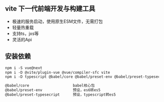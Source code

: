 
## vite 下一代前端开发与构建工具
- 极速的服务启动，使用原生ESM文件，无需打包
- 轻量热重载
- 支持ts，jxs等
- 灵活的Api


## 安装依赖
```md
npm i -S vue@next
npm i -D @vite/plugin-vue @vue/compiler-sfc vite
npm i -D typescript @babel/core @babel/preset-env @babel/preset-typesecript
```

```md
@babel/core                    babel核心包
@babel/preset-env              预设，es6转es5
@babel/preset-typesecript      预设，typescript转es5
```